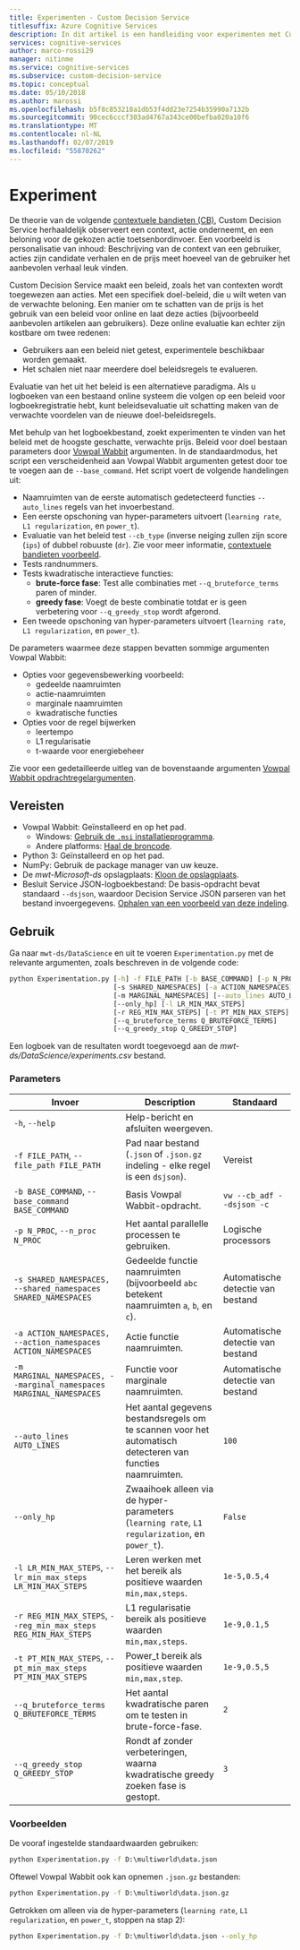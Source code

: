 ```yaml
---
title: Experimenten - Custom Decision Service
titlesuffix: Azure Cognitive Services
description: In dit artikel is een handleiding voor experimenten met Custom Decision Service.
services: cognitive-services
author: marco-rossi29
manager: nitinme
ms.service: cognitive-services
ms.subservice: custom-decision-service
ms.topic: conceptual
ms.date: 05/10/2018
ms.author: marossi
ms.openlocfilehash: b5f8c853218a1db53f4dd23e7254b35990a7132b
ms.sourcegitcommit: 90cec6cccf303ad4767a343ce00befba020a10f6
ms.translationtype: MT
ms.contentlocale: nl-NL
ms.lasthandoff: 02/07/2019
ms.locfileid: "55870262"
---
```

# <a name="experimentation"></a>Experiment

De theorie van de volgende [contextuele bandieten (CB)](https://www.microsoft.com/en-us/research/blog/contextual-bandit-breakthrough-enables-deeper-personalization/), Custom Decision Service herhaaldelijk observeert een context, actie onderneemt, en een beloning voor de gekozen actie toetsenbordinvoer. Een voorbeeld is personalisatie van inhoud: Beschrijving van de context van een gebruiker, acties zijn candidate verhalen en de prijs meet hoeveel van de gebruiker het aanbevolen verhaal leuk vinden.

Custom Decision Service maakt een beleid, zoals het van contexten wordt toegewezen aan acties. Met een specifiek doel-beleid, die u wilt weten van de verwachte beloning. Een manier om te schatten van de prijs is het gebruik van een beleid voor online en laat deze acties (bijvoorbeeld aanbevolen artikelen aan gebruikers). Deze online evaluatie kan echter zijn kostbare om twee redenen:

* Gebruikers aan een beleid niet getest, experimentele beschikbaar worden gemaakt.
* Het schalen niet naar meerdere doel beleidsregels te evalueren.

Evaluatie van het uit het beleid is een alternatieve paradigma. Als u logboeken van een bestaand online systeem die volgen op een beleid voor logboekregistratie hebt, kunt beleidsevaluatie uit schatting maken van de verwachte voordelen van de nieuwe doel-beleidsregels.

Met behulp van het logboekbestand, zoekt experimenten te vinden van het beleid met de hoogste geschatte, verwachte prijs. Beleid voor doel bestaan parameters door [Vowpal Wabbit](https://github.com/JohnLangford/vowpal_wabbit/wiki) argumenten. In de standaardmodus, het script een verscheidenheid aan Vowpal Wabbit argumenten getest door toe te voegen aan de `--base_command`. Het script voert de volgende handelingen uit:

* Naamruimten van de eerste automatisch gedetecteerd functies `--auto_lines` regels van het invoerbestand.
* Een eerste opschoning van hyper-parameters uitvoert (`learning rate`, `L1 regularization`, en `power_t`).
* Evaluatie van het beleid test `--cb_type` (inverse neiging zullen zijn score (`ips`) of dubbel robuuste (`dr`). Zie voor meer informatie, [contextuele bandieten voorbeeld](https://github.com/JohnLangford/vowpal_wabbit/wiki/Contextual-Bandit-Example).
* Tests randnummers.
* Tests kwadratische interactieve functies:
   * **brute-force fase**: Test alle combinaties met `--q_bruteforce_terms` paren of minder.
   * **greedy fase**: Voegt de beste combinatie totdat er is geen verbetering voor `--q_greedy_stop` wordt afgerond.
* Een tweede opschoning van hyper-parameters uitvoert (`learning rate`, `L1 regularization`, en `power_t`).

De parameters waarmee deze stappen bevatten sommige argumenten Vowpal Wabbit:
- Opties voor gegevensbewerking voorbeeld:
  - gedeelde naamruimten
  - actie-naamruimten
  - marginale naamruimten
  - kwadratische functies
- Opties voor de regel bijwerken
  - leertempo
  - L1 regularisatie
  - t-waarde voor energiebeheer

Zie voor een gedetailleerde uitleg van de bovenstaande argumenten [Vowpal Wabbit opdrachtregelargumenten](https://github.com/JohnLangford/vowpal_wabbit/wiki/Command-line-arguments).

## <a name="prerequisites"></a>Vereisten
- Vowpal Wabbit: Geïnstalleerd en op het pad.
  - Windows: [Gebruik de `.msi` installatieprogramma](https://github.com/eisber/vowpal_wabbit/releases).
  - Andere platforms: [Haal de broncode](https://github.com/JohnLangford/vowpal_wabbit/releases).
- Python 3: Geïnstalleerd en op het pad.
- NumPy: Gebruik de package manager van uw keuze.
- De *mwt-Microsoft-ds* opslagplaats: [Kloon de opslagplaats](https://github.com/Microsoft/mwt-ds).
- Besluit Service JSON-logboekbestand: De basis-opdracht bevat standaard `--dsjson`, waardoor Decision Service JSON parseren van het bestand invoergegevens. [Ophalen van een voorbeeld van deze indeling](https://github.com/JohnLangford/vowpal_wabbit/blob/master/test/train-sets/decisionservice.json).

## <a name="usage"></a>Gebruik
Ga naar `mwt-ds/DataScience` en uit te voeren `Experimentation.py` met de relevante argumenten, zoals beschreven in de volgende code:

```cmd
python Experimentation.py [-h] -f FILE_PATH [-b BASE_COMMAND] [-p N_PROC]
                          [-s SHARED_NAMESPACES] [-a ACTION_NAMESPACES]
                          [-m MARGINAL_NAMESPACES] [--auto_lines AUTO_LINES]
                          [--only_hp] [-l LR_MIN_MAX_STEPS]
                          [-r REG_MIN_MAX_STEPS] [-t PT_MIN_MAX_STEPS]
                          [--q_bruteforce_terms Q_BRUTEFORCE_TERMS]
                          [--q_greedy_stop Q_GREEDY_STOP]
```

Een logboek van de resultaten wordt toegevoegd aan de *mwt-ds/DataScience/experiments.csv* bestand.

### <a name="parameters"></a>Parameters
| Invoer | Description | Standaard |
| --- | --- | --- |
| `-h`, `--help` | Help-bericht en afsluiten weergeven. | |
| `-f FILE_PATH`, `--file_path FILE_PATH` | Pad naar bestand (`.json` of `.json.gz` indeling - elke regel is een `dsjson`). | Vereist |  
| `-b BASE_COMMAND`, `--base_command BASE_COMMAND` | Basis Vowpal Wabbit-opdracht.  | `vw --cb_adf --dsjson -c` |  
| `-p N_PROC`, `--n_proc N_PROC` | Het aantal parallelle processen te gebruiken. | Logische processors |  
| `-s SHARED_NAMESPACES, --shared_namespaces SHARED_NAMESPACES` | Gedeelde functie naamruimten (bijvoorbeeld `abc` betekent naamruimten `a`, `b`, en `c`).  | Automatische detectie van bestand |  
| `-a ACTION_NAMESPACES, --action_namespaces ACTION_NAMESPACES` | Actie functie naamruimten. | Automatische detectie van bestand |  
| `-m MARGINAL_NAMESPACES, --marginal_namespaces MARGINAL_NAMESPACES` | Functie voor marginale naamruimten. | Automatische detectie van bestand |  
| `--auto_lines AUTO_LINES` | Het aantal gegevens bestandsregels om te scannen voor het automatisch detecteren van functies naamruimten. | `100` |  
| `--only_hp` | Zwaaihoek alleen via de hyper-parameters (`learning rate`, `L1 regularization`, en `power_t`). | `False` |  
| `-l LR_MIN_MAX_STEPS`, `--lr_min_max_steps LR_MIN_MAX_STEPS` | Leren werken met het bereik als positieve waarden `min,max,steps`. | `1e-5,0.5,4` |  
| `-r REG_MIN_MAX_STEPS`, `--reg_min_max_steps REG_MIN_MAX_STEPS` | L1 regularisatie bereik als positieve waarden `min,max,steps`. | `1e-9,0.1,5` |  
| `-t PT_MIN_MAX_STEPS`, `--pt_min_max_steps PT_MIN_MAX_STEPS` | Power_t bereik als positieve waarden `min,max,step`. | `1e-9,0.5,5` |  
| `--q_bruteforce_terms Q_BRUTEFORCE_TERMS` | Het aantal kwadratische paren om te testen in brute-force-fase. | `2` |  
| `--q_greedy_stop Q_GREEDY_STOP` | Rondt af zonder verbeteringen, waarna kwadratische greedy zoeken fase is gestopt. | `3` |  

### <a name="examples"></a>Voorbeelden
De vooraf ingestelde standaardwaarden gebruiken:
```cmd
python Experimentation.py -f D:\multiworld\data.json
```

Oftewel Vowpal Wabbit ook kan opnemen `.json.gz` bestanden:
```cmd
python Experimentation.py -f D:\multiworld\data.json.gz
```

Getrokken om alleen via de hyper-parameters (`learning rate`, `L1 regularization`, en `power_t`, stoppen na stap 2):
```cmd
python Experimentation.py -f D:\multiworld\data.json --only_hp
```
